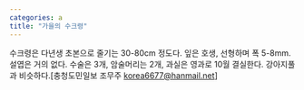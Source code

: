 ```yaml
---
categories: a
title: "가을의 수크령"
---
```

수크령은 다년생 초본으로 줄기는 30-80cm 정도다. 잎은 호생, 선형하며 폭 5-8mm. 설엽은 거의 없다. 수술은 3개, 암술머리는 2개, 과실은 영과로 10월 결실한다. 강아지풀과 비슷하다.[충청도민일보 조무주 korea6677@hanmail.net]